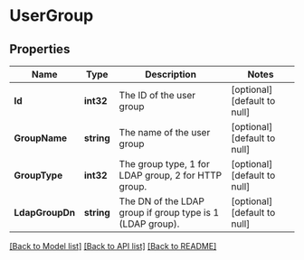 # UserGroup

## Properties
Name | Type | Description | Notes
------------ | ------------- | ------------- | -------------
**Id** | **int32** | The ID of the user group | [optional] [default to null]
**GroupName** | **string** | The name of the user group | [optional] [default to null]
**GroupType** | **int32** | The group type, 1 for LDAP group, 2 for HTTP group. | [optional] [default to null]
**LdapGroupDn** | **string** | The DN of the LDAP group if group type is 1 (LDAP group). | [optional] [default to null]

[[Back to Model list]](../README.md#documentation-for-models) [[Back to API list]](../README.md#documentation-for-api-endpoints) [[Back to README]](../README.md)


